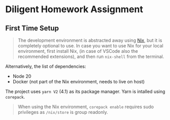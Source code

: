 # Diligent Homework Assignment

## First Time Setup

> The development environment is abstracted away using [Nix](https://nixos.org/manual/nix/stable/command-ref/nix-shell), but it is completely optional to use. In case you want to use Nix for your local environment, first install Nix, (in case of VSCode also the recommended extensions), and then run `nix-shell` from the terminal.

Alternatively, the list of dependencies:

- Node 20
- Docker (not part of the Nix environment, needs to live on host)

The project uses `yarn V2` (4.1) as its package manager. Yarn is intalled using `corepack`.

> When using the Nix environment, `corepack enable` requires sudo privileges as `/nix/store` is group readonly.
